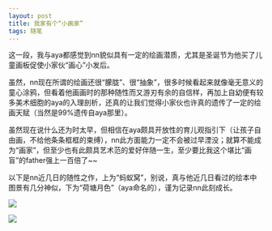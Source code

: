 ```yaml
---
layout: post
title: 我家有个“小画家”
tags: 随笔
---
```


这一段，我与aya都感觉到nn貌似具有一定的绘画潜质，尤其是圣诞节为他买了儿童画板促使小家伙“画心”小发后。

虽然，nn现在所谓的绘画还很“朦胧”、很“抽象”，很多时候看起来就像毫无意义的童心涂鸦，但看着他画画时的那种随性而又游刃有余的自信样，再加上自幼便有较多美术细胞的aya的入理剖析，还真的让我们觉得小家伙也许真的遗传了一定的绘画天赋（当然是99%遗传自aya那里）。

虽然现在说什么还为时太早，但相信在aya颇具开放性的育儿观指引下（让孩子自由画，不给他条条框框的束缚），nn此方面能力一定不会被过早湮没；就算不能成为“画家”，但至少也有此颇具艺术范的爱好伴随一生，至少要比我这个堪比“画盲”的father强上一百倍了~~

以下是nn近几日的随性之作，上为“蚂蚁窝”，别说，真与他近几日看过的绘本中图景有几分神似，下为“荷塘月色”（aya命名的），谨为记录nn此刻成长。

![](http://image.cpxxpc.com/xiaohuajia1.jpg-700)

![](http://image.cpxxpc.com/xiaohuajia2.jpg-700)

